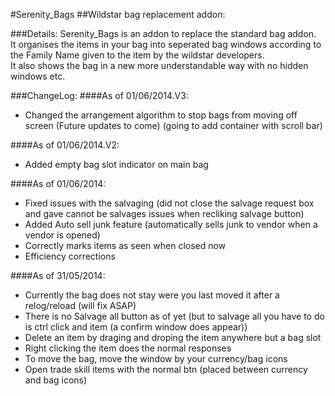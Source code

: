 #Serenity_Bags
##Wildstar bag replacement addon:

###Details:
Serenity_Bags is an addon to replace the standard bag addon.<br />
It organises the items in your bag into seperated bag windows according to the Family Name given to the item by the wildstar developers.<br />
It also shows the bag in a new more understandable way with no hidden windows etc.

###ChangeLog:
####As of 01/06/2014.V3:
* Changed the arrangement algorithm to stop bags from moving off screen (Future updates to come) (going to add container with scroll bar)

####As of 01/06/2014.V2:
* Added empty bag slot indicator on main bag

####As of 01/06/2014:
* Fixed issues with the salvaging (did not close the salvage request box and gave cannot be salvages issues when recliking salvage button) 
* Added Auto sell junk feature (automatically sells junk to vendor when a vendor is opened)
* Correctly marks items as seen when closed now
* Efficiency corrections

####As of 31/05/2014:
* Currently the bag does not stay were you last moved it after a relog/reload (will fix ASAP)
* There is no Salvage all button as of yet (but to salvage all you have to do is ctrl click and item (a confirm window does appear))
* Delete an item by draging and droping the item anywhere but a bag slot
* Right clicking the item does the normal responses
* To move the bag, move the window by your currency/bag icons
* Open trade skill items with the normal btn (placed between currency and bag icons)

